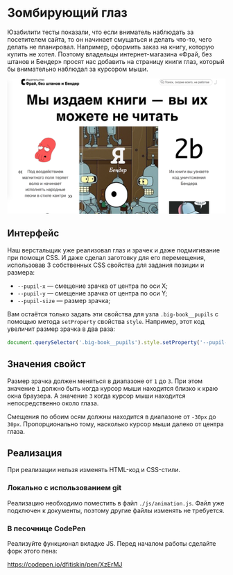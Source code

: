 Зомбирующий глаз
===

Юзабилити тесты показали, что если вниматель наблюдать за посетителем сайта, то он начинает смущаться и делать что-то, чего делать не планировал. Например, оформить заказ на книгу, которую купить не хотел. Поэтому владельцы интернет-магазина «Фрай, без штанов и Бендер» просят нас добавить на страницу книги глаз, который бы внимательно наблюдал за курсором мыши.

![Глаз который увеличивает продажи](./res/preview.png)

## Интерфейс

Наш верстальщик уже реализовал глаз и зрачек и даже подмигивание при помощи  CSS. И даже сделал заготовку для его перемещения, использовав 3 собственных CSS свойства для задания позиции и размера:
* `--pupil-x` — смещение зрачка от центра по оси X;
* `--pupil-y` — смещение зрачка от центра по оси Y;
* `--pupil-size` — размер зрачка;

Вам остаётся только задать эти свойства для узла `.big-book__pupils` с помощью метода `setProperty` свойства `style`. Например, этот код увеличит размер зрачка в два раза:
```javascript
document.querySelector('.big-book__pupils').style.setProperty('--pupil-size', 2);
```

## Значения свойст

Размер зрачка должен меняться в диапазоне от `1` до `3`. При этом значение `1` должно быть когда курсор мыши находится близко к краю окна браузера. А значение `3` когда курсор мыши находится непосредственно около глаза.

Смещения по обоим осям должны находится в диапазоне от `-30px` до `30px`. Пропорционально тому, насколько курсор мыши далеко от центра глаза.

## Реализация

При реализации нельзя изменять HTML-код и CSS-стили.

### Локально с использованием git

Реализацию необходимо поместить в файл `./js/animation.js`. Файл уже подключен к документы, поэтому другие файлы изменять не требуется.

### В песочнице CodePen

Реализуйте функционал вкладке JS. Перед началом работы сделайте форк этого пена:

https://codepen.io/dfitiskin/pen/XzErMJ
